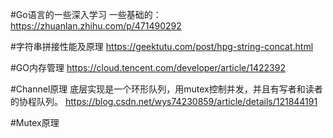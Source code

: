#Go语言的一些深入学习
一些基础的：https://zhuanlan.zhihu.com/p/471490292

#字符串拼接性能及原理
https://geektutu.com/post/hpg-string-concat.html

#GO内存管理
https://cloud.tencent.com/developer/article/1422392

#Channel原理
底层实现是一个环形队列，用mutex控制并发，并且有写者和读者的协程队列。
https://blog.csdn.net/wys74230859/article/details/121844191

#Mutex原理
